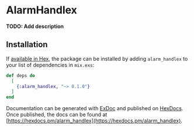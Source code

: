 # AlarmHandlex

**TODO: Add description**

## Installation

If [available in Hex](https://hex.pm/docs/publish), the package can be installed
by adding `alarm_handlex` to your list of dependencies in `mix.exs`:

```elixir
def deps do
  [
    {:alarm_handlex, "~> 0.1.0"}
  ]
end
```

Documentation can be generated with [ExDoc](https://github.com/elixir-lang/ex_doc)
and published on [HexDocs](https://hexdocs.pm). Once published, the docs can
be found at [https://hexdocs.pm/alarm_handlex](https://hexdocs.pm/alarm_handlex).

